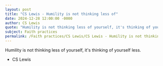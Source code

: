 ```yaml
---
layout: post
title: "CS Lewis - Humility is not thinking less of"
date: 2024-12-28 12:00:00 -0000
author: CS Lewis
quote: "Humility is not thinking less of yourself, it's thinking of yourself less."
subject: Faith practices
permalink: /Faith practices/CS Lewis/CS Lewis - Humility is not thinking less of
---
```


Humility is not thinking less of yourself, it's thinking of yourself less.

- CS Lewis
